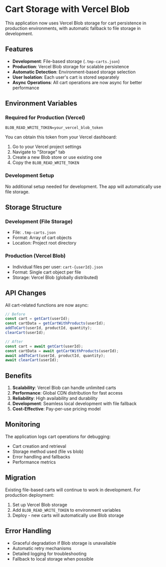 # Cart Storage with Vercel Blob

This application now uses Vercel Blob storage for cart persistence in production environments, with automatic fallback to file storage in development.

## Features

- **Development**: File-based storage (`.tmp-carts.json`)
- **Production**: Vercel Blob storage for scalable persistence
- **Automatic Detection**: Environment-based storage selection
- **User Isolation**: Each user's cart is stored separately
- **Async Operations**: All cart operations are now async for better performance

## Environment Variables

### Required for Production (Vercel)

```env
BLOB_READ_WRITE_TOKEN=your_vercel_blob_token
```

You can obtain this token from your Vercel dashboard:

1. Go to your Vercel project settings
2. Navigate to "Storage" tab
3. Create a new Blob store or use existing one
4. Copy the `BLOB_READ_WRITE_TOKEN`

### Development Setup

No additional setup needed for development. The app will automatically use file storage.

## Storage Structure

### Development (File Storage)

- File: `.tmp-carts.json`
- Format: Array of cart objects
- Location: Project root directory

### Production (Vercel Blob)

- Individual files per user: `cart-{userId}.json`
- Format: Single cart object per file
- Storage: Vercel Blob (globally distributed)

## API Changes

All cart-related functions are now async:

```typescript
// Before
const cart = getCart(userId);
const cartData = getCartWithProducts(userId);
addToCart(userId, productId, quantity);
clearCart(userId);

// After
const cart = await getCart(userId);
const cartData = await getCartWithProducts(userId);
await addToCart(userId, productId, quantity);
await clearCart(userId);
```

## Benefits

1. **Scalability**: Vercel Blob can handle unlimited carts
2. **Performance**: Global CDN distribution for fast access
3. **Reliability**: High availability and durability
4. **Development**: Seamless local development with file fallback
5. **Cost-Effective**: Pay-per-use pricing model

## Monitoring

The application logs cart operations for debugging:

- Cart creation and retrieval
- Storage method used (file vs blob)
- Error handling and fallbacks
- Performance metrics

## Migration

Existing file-based carts will continue to work in development. For production deployment:

1. Set up Vercel Blob storage
2. Add `BLOB_READ_WRITE_TOKEN` to environment variables
3. Deploy - new carts will automatically use Blob storage

## Error Handling

- Graceful degradation if Blob storage is unavailable
- Automatic retry mechanisms
- Detailed logging for troubleshooting
- Fallback to local storage when possible

